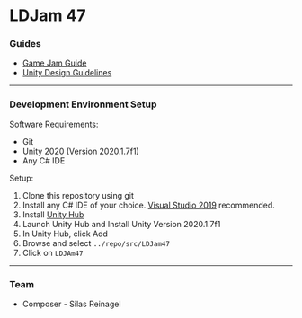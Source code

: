 # LDJam 47

### Guides

- [Game Jam Guide](./guides/game-jam-guide.md)
- [Unity Design Guidelines](./guides/unity-design-guidelines.md)

----

### Development Environment Setup

Software Requirements:
- Git
- Unity 2020 (Version 2020.1.7f1)
- Any C# IDE

Setup:
1. Clone this repository using git
2. Install any C# IDE of your choice. [Visual Studio 2019](https://visualstudio.microsoft.com/thank-you-downloading-visual-studio/?sku=Community&rel=16) recommended.
3. Install [Unity Hub](https://unity3d.com/get-unity/download)
4. Launch Unity Hub and Install Unity Version 2020.1.7f1
5. In Unity Hub, click Add
6. Browse and select `../repo/src/LDJam47`
7. Click on `LDJAm47`

----

### Team

- Composer - Silas Reinagel
